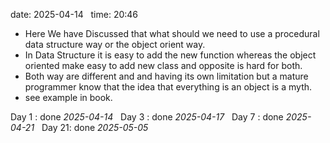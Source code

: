 date: 2025-04-14  
time: 20:46  

  - Here We have Discussed that what should we need to use a procedural data structure way or the object orient way.
  - In Data Structure it is easy to add the new function whereas the object oriented make easy to add new class and opposite is hard for both.
  - Both way are different and and having its own limitation but a mature programmer know that the idea that everything is an object is a myth. 
  - see example in book.

Day 1 : done *2025-04-14*  
Day 3 : done *2025-04-17*  
Day 7 : done *2025-04-21*  
Day 21: done *2025-05-05*